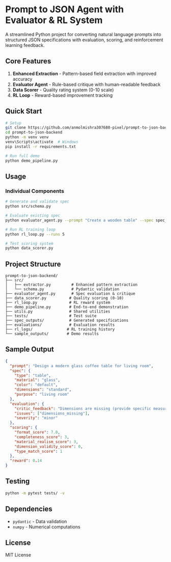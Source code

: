# Prompt to JSON Agent with Evaluator & RL System

A streamlined Python project for converting natural language prompts into structured JSON specifications with evaluation, scoring, and reinforcement learning feedback.

## Core Features

1. **Enhanced Extraction** - Pattern-based field extraction with improved accuracy
2. **Evaluator Agent** - Rule-based critique with human-readable feedback  
3. **Data Scorer** - Quality rating system (0-10 scale)
4. **RL Loop** - Reward-based improvement tracking

## Quick Start

```bash
# Setup
git clone https://github.com/anmolmishra307680-pixel/prompt-to-json-backend.git
cd prompt-to-json-backend
python -m venv venv
venv\Scripts\activate  # Windows
pip install -r requirements.txt

# Run full demo
python demo_pipeline.py
```

## Usage

### Individual Components
```bash
# Generate and validate spec
python src/schema.py

# Evaluate existing spec
python evaluator_agent.py --prompt "Create a wooden table" --spec spec_outputs/sample.json

# Run RL training loop
python rl_loop.py --runs 5

# Test scoring system
python data_scorer.py
```

## Project Structure

```
prompt-to-json-backend/
├── src/
│   ├── extractor.py         # Enhanced pattern extraction
│   └── schema.py            # Pydantic validation
├── evaluator_agent.py       # Spec evaluation & critique
├── data_scorer.py          # Quality scoring (0-10)
├── rl_loop.py              # RL reward system
├── demo_pipeline.py        # End-to-end demonstration
├── utils.py                # Shared utilities
├── tests/                  # Test suite
├── spec_outputs/           # Generated specifications
├── evaluations/            # Evaluation results
├── rl_logs/               # RL training history
└── sample_outputs/        # Demo results
```

## Sample Output

```json
{
  "prompt": "Design a modern glass coffee table for living room",
  "spec": {
    "type": "table",
    "material": "glass", 
    "color": "default",
    "dimensions": "standard",
    "purpose": "living room"
  },
  "evaluation": {
    "critic_feedback": "Dimensions are missing (provide specific measurements).",
    "issues": ["dimensions_missing"],
    "severity": "minor"
  },
  "scoring": {
    "format_score": 7.0,
    "completeness_score": 3,
    "material_realism_score": 3,
    "dimension_validity_score": 0,
    "type_match_score": 1
  },
  "reward": 0.14
}
```

## Testing

```bash
python -m pytest tests/ -v
```

## Dependencies

- `pydantic` - Data validation
- `numpy` - Numerical computations

## License

MIT License
